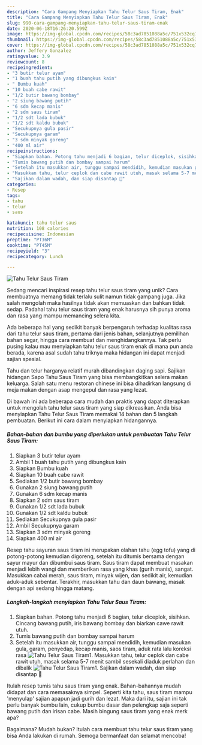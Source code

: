```yaml
---
description: "Cara Gampang Menyiapkan Tahu Telur Saus Tiram, Enak"
title: "Cara Gampang Menyiapkan Tahu Telur Saus Tiram, Enak"
slug: 990-cara-gampang-menyiapkan-tahu-telur-saus-tiram-enak
date: 2020-06-18T16:26:20.599Z
image: https://img-global.cpcdn.com/recipes/58c3ad7851088a5c/751x532cq70/tahu-telur-saus-tiram-foto-resep-utama.jpg
thumbnail: https://img-global.cpcdn.com/recipes/58c3ad7851088a5c/751x532cq70/tahu-telur-saus-tiram-foto-resep-utama.jpg
cover: https://img-global.cpcdn.com/recipes/58c3ad7851088a5c/751x532cq70/tahu-telur-saus-tiram-foto-resep-utama.jpg
author: Jeffery Gonzalez
ratingvalue: 3.9
reviewcount: 8
recipeingredient:
- "3 butir telur ayam"
- "1 buah tahu putih yang dibungkus kain"
- " Bumbu kuah"
- "10 buah cabe rawit"
- "1/2 butir bawang bombay"
- "2 siung bawang putih"
- "6 sdm kecap manis"
- "2 sdm saus tiram"
- "1/2 sdt lada bubuk"
- "1/2 sdt kaldu bubuk"
- "Secukupnya gula pasir"
- "Secukupnya garam"
- "3 sdm minyak goreng"
- "400 ml air"
recipeinstructions:
- "Siapkan bahan. Potong tahu menjadi 6 bagian, telur diceplok, sisihkan. Cincang bawang putih, iris bawang bombay dan biarkan cawe rawit utuh."
- "Tumis bawang putih dan bombay sampai harum"
- "Setelah itu masukkan air, tunggu sampai mendidih, kemudian masukan gula, garam, penyedap, kecap manis, saos tiram, aduk rata lalu koreksi rasa"
- "Masukkan tahu, telur ceplok dan cabe rawit utuh, masak selama 5-7 menit sambil sesekali diaduk perlahan dan dibalik"
- "Sajikan dalam wadah, dan siap disantap 🤗"
categories:
- Resep
tags:
- tahu
- telur
- saus

katakunci: tahu telur saus 
nutrition: 108 calories
recipecuisine: Indonesian
preptime: "PT36M"
cooktime: "PT45M"
recipeyield: "3"
recipecategory: Lunch

---
```



![Tahu Telur Saus Tiram](https://img-global.cpcdn.com/recipes/58c3ad7851088a5c/751x532cq70/tahu-telur-saus-tiram-foto-resep-utama.jpg)

Sedang mencari inspirasi resep tahu telur saus tiram yang unik? Cara membuatnya memang tidak terlalu sulit namun tidak gampang juga. Jika salah mengolah maka hasilnya tidak akan memuaskan dan bahkan tidak sedap. Padahal tahu telur saus tiram yang enak harusnya sih punya aroma dan rasa yang mampu memancing selera kita.

Ada beberapa hal yang sedikit banyak berpengaruh terhadap kualitas rasa dari tahu telur saus tiram, pertama dari jenis bahan, selanjutnya pemilihan bahan segar, hingga cara membuat dan menghidangkannya. Tak perlu pusing kalau mau menyiapkan tahu telur saus tiram enak di mana pun anda berada, karena asal sudah tahu triknya maka hidangan ini dapat menjadi sajian spesial.

Tahu dan telur harganya relatif murah dibandingkan daging sapi. Sajikan hidangan Sapo Tahu Saus Tiram yang bisa membangkitkan selera makan keluarga. Salah satu menu restoran chinese ini bisa dihadirkan langsung di meja makan dengan asap mengepul dan rasa yang lezat.


Di bawah ini ada beberapa cara mudah dan praktis yang dapat diterapkan untuk mengolah tahu telur saus tiram yang siap dikreasikan. Anda bisa menyiapkan Tahu Telur Saus Tiram memakai 14 bahan dan 5 langkah pembuatan. Berikut ini cara dalam menyiapkan hidangannya.

<!--inarticleads1-->

##### Bahan-bahan dan bumbu yang diperlukan untuk pembuatan Tahu Telur Saus Tiram:

1. Siapkan 3 butir telur ayam
1. Ambil 1 buah tahu putih yang dibungkus kain
1. Siapkan  Bumbu kuah
1. Siapkan 10 buah cabe rawit
1. Sediakan 1/2 butir bawang bombay
1. Gunakan 2 siung bawang putih
1. Gunakan 6 sdm kecap manis
1. Siapkan 2 sdm saus tiram
1. Gunakan 1/2 sdt lada bubuk
1. Gunakan 1/2 sdt kaldu bubuk
1. Sediakan Secukupnya gula pasir
1. Ambil Secukupnya garam
1. Siapkan 3 sdm minyak goreng
1. Siapkan 400 ml air


Resep tahu sayuran saus tiram ini merupakan olahan tahu (egg tofu) yang di potong-potong kemudian digoreng, setelah itu ditumis bersama dengan sayur mayur dan dibumbui saus tiram. Saus tiram dapat membuat masakan menjadi lebih wangi dan memberikan rasa yang khas (gurih manis), sangat. Masukkan cabai merah, saus tiram, minyak wijen, dan sedikit air, kemudian aduk-aduk sebentar. Terakhir, masukkan tahu dan daun bawang, masak dengan api sedang hingga matang. 

<!--inarticleads2-->

##### Langkah-langkah menyiapkan Tahu Telur Saus Tiram:

1. Siapkan bahan. Potong tahu menjadi 6 bagian, telur diceplok, sisihkan. Cincang bawang putih, iris bawang bombay dan biarkan cawe rawit utuh.
1. Tumis bawang putih dan bombay sampai harum
1. Setelah itu masukkan air, tunggu sampai mendidih, kemudian masukan gula, garam, penyedap, kecap manis, saos tiram, aduk rata lalu koreksi rasa
<img src="//assets-global.cpcdn.com/assets/icons/button_play-2c75c40dde080a61004c1f40b05d8f140eaff45d7e9e6481dc71c63d2e7c4909.png" alt="Tahu Telur Saus Tiram">1. Masukkan tahu, telur ceplok dan cabe rawit utuh, masak selama 5-7 menit sambil sesekali diaduk perlahan dan dibalik
<img src="//assets-global.cpcdn.com/assets/icons/button_play-2c75c40dde080a61004c1f40b05d8f140eaff45d7e9e6481dc71c63d2e7c4909.png" alt="Tahu Telur Saus Tiram">1. Sajikan dalam wadah, dan siap disantap 🤗


Itulah resep tumis tahu saus tiram yang enak. Bahan-bahannya mudah didapat dan cara memasaknya simpel. Seperti kita tahu, saus tiram mampu &#39;menyulap&#39; sajian apapun jadi gurih dan lezat. Maka dari itu, sajian ini tak perlu banyak bumbu lain, cukup bumbu dasar dan pelengkap saja seperti bawang putih dan irisan cabe. Masih bingung saus tiram yang enak merk apa? 

Bagaimana? Mudah bukan? Itulah cara membuat tahu telur saus tiram yang bisa Anda lakukan di rumah. Semoga bermanfaat dan selamat mencoba!
